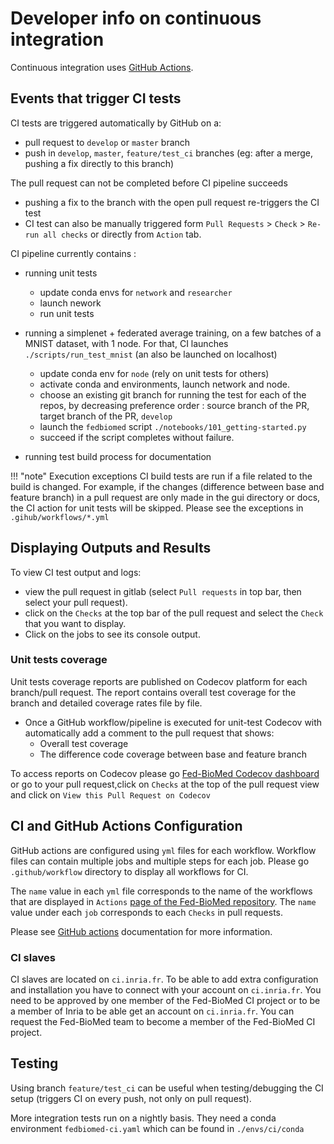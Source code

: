 # Developer info on continuous integration

Continuous integration uses [GitHub Actions](https://github.com/fedbiomed/fedbiomed/actions). 

## Events that trigger CI tests

CI tests are triggered automatically by GitHub on a:

- pull request to `develop` or `master` branch
- push in `develop`, `master`, `feature/test_ci` branches (eg: after a merge, pushing a fix directly to this branch)


The pull request can not be completed before CI pipeline succeeds

- pushing a fix to the branch with the open pull request re-triggers the CI test
- CI test can also be manually triggered form `Pull Requests` > `Check` > `Re-run all checks` or directly from `Action` tab. 

CI pipeline currently contains :

- running unit tests
    - update conda envs for `network` and `researcher`
    - launch nework
    - run unit tests

- running a simplenet + federated average training, on a few batches of a MNIST dataset, with 1 node. For that, CI launches `./scripts/run_test_mnist` (an also be launched on localhost)
    - update conda env for `node` (rely on unit tests for others)
    - activate conda and environments, launch network and node.
    - choose an existing git branch for running the test for each of the repos, by decreasing preference order : source branch of the PR, target branch of the PR, `develop`
    - launch the `fedbiomed` script `./notebooks/101_getting-started.py`
    - succeed if the script completes without failure.

- running test build process for documentation 


!!! "note" Execution exceptions 
    CI build tests are run if a file related to the build is changed. For example, if the changes (difference between base and feature branch) in a pull request are only made in the gui directory or docs, the CI action for unit tests will be skipped. Please see the exceptions in `.gihub/workflows/*.yml`

## Displaying Outputs and Results

To view CI test output and logs:

- view the pull request in gitlab (select `Pull requests` in top bar, then select your pull request).
- click on the `Checks` at the top bar of the pull request and select the `Check` that you want to display.
- Click on the jobs to see its console output. 

### Unit tests coverage 

Unit tests coverage reports are published on Codecov platform for each branch/pull request. The report contains overall test coverage for the branch and detailed coverage rates file by file. 

- Once a GitHub workflow/pipeline is executed for unit-test Codecov with automatically add a comment to the pull request that shows:
    - Overall test coverage
    - The difference code coverage between base and feature branch 

To access reports on Codecov please go [Fed-BioMed Codecov dashboard](https://app.codecov.io/gh/fedbiomed/fedbiomed/) or go to your pull request,click on `Checks` at the top of the pull request view and click on `View this Pull Request on Codecov`


## CI and GitHub Actions Configuration


GitHub actions are configured using `yml` files for each workflow. Workflow files can contain multiple jobs and multiple steps for each job. Please go `.github/workflow` directory to display all workflows for CI. 

The `name` value in each `yml` file corresponds to the name of the workflows that are displayed in `Actions` [page of the Fed-BioMed repository](https://github.com/fedbiomed/fedbiomed/actions). The `name` value under each `job` corresponds to each `Checks` in pull requests.

Please see [GitHub actions](https://github.com/features/actions) documentation for more information. 

### CI slaves

CI slaves are located on `ci.inria.fr`. To be able to add extra configuration and installation you have to connect with your account on `ci.inria.fr`. You need to be approved by one member of the Fed-BioMed CI project or to be a member of Inria to be able get an account on `ci.inria.fr`. You can request the Fed-BioMed team to become a member of the Fed-BioMed CI project.


## Testing

Using branch `feature/test_ci` can be useful when testing/debugging the CI setup (triggers CI on every push, not only on pull request).


More integration tests run on a nightly basis. They need a conda environment `fedbiomed-ci.yaml` which can be found in `./envs/ci/conda`

